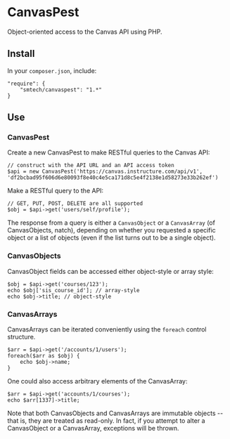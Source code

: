 # CanvasPest

Object-oriented access to the Canvas API using PHP.

## Install

In your `composer.json`, include:

```
"require": {
	"smtech/canvaspest": "1.*"
}
```

## Use

### CanvasPest

Create a new CanvasPest to make RESTful queries to the Canvas API:

```
// construct with the API URL and an API access token
$api = new CanvasPest('https://canvas.instructure.com/api/v1', 'df2bcbad95f606d6e80093f8e40c4e5ca171d8c5e4f2138e1d58273e33b262ef')
```

Make a RESTful query to the API:

```
// GET, PUT, POST, DELETE are all supported
$obj = $api->get('users/self/profile');
```

The response from a query is either a `CanvasObject` or a `CanvasArray` (of CanvasObjects, natch), depending on whether you requested a specific object or a list of objects (even if the list turns out to be a single object).

### CanvasObjects

CanvasObject fields can be accessed either object-style or array style:

```
$obj = $api->get('courses/123');
echo $obj['sis_course_id']; // array-style
echo $obj->title; // object-style
```

### CanvasArrays

CanvasArrays can be iterated conveniently using the `foreach` control structure.

```
$arr = $api->get('/accounts/1/users');
foreach($arr as $obj) {
	echo $obj->name;
}
```

One could also access arbitrary elements of the CanvasArray:

```
$arr = $api->get('accounts/1/courses');
echo $arr[1337]->title;
```

Note that both CanvasObjects and CanvasArrays are immutable objects -- that is, they are treated as read-only. In fact, if you attempt to alter a CanvasObject or a CanvasArray, exceptions will be thrown.